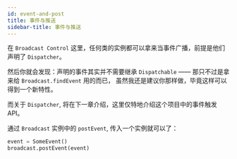 ```yaml
---
id: event-and-post
title: 事件与推送
sidebar-title: 事件与推送
---
```


在 `Broadcast Control` 这里，任何类的实例都可以拿来当事件广播，前提是他们声明了 `Dispatcher`。

然后你就会发现：声明的事件其实并不需要继承 `Dispatchable` —— 那只不过是拿来给 `Broadcast.findEvent` 用的而已，
虽然我还是建议你那样做，毕竟这样可以得到一个新特性。

而关于 `Dispatcher`, 将在下一章介绍，这里仅特地介绍这个项目中的事件触发 API。

通过 `Broadcast` 实例中的 `postEvent`, 传入一个实例就可以了：

```python
event = SomeEvent()
broadcast.postEvent(event)
```

